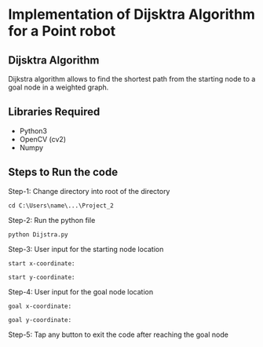 # **Implementation of Dijsktra Algorithm for a Point robot**

## Dijsktra Algorithm

Dijkstra algorithm allows to find the shortest path from the starting node to a goal node in a 
weighted graph. 

## Libraries Required
- Python3
- OpenCV (cv2)
- Numpy

## Steps to Run the code

Step-1: Change directory into root of the directory
```
cd C:\Users\name\...\Project_2
```
Step-2: Run the python file
```
python Dijstra.py
```
Step-3: User input for the starting node location
```
start x-coordinate:

start y-coordinate:
```
Step-4: User input for the goal node location
```
goal x-coordinate:

goal y-coordinate:
```
Step-5: Tap any button to exit the code after reaching the goal node

## 
